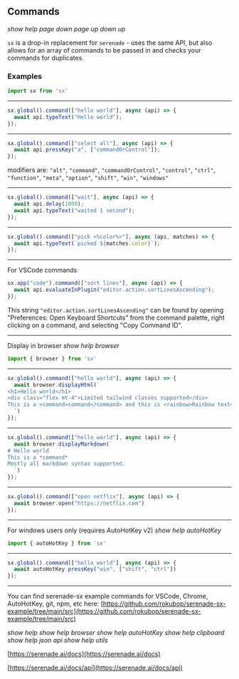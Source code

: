 ## Commands

*show help* *page down* *page up* *down <num>* *up <num>*

`sx` is a drop-in replacement for `serenade` - uses the same API, but also allows for an array of commands to be passed in and checks your commands for duplicates.

### Examples
```js
import sx from 'sx'
```
---
```js
sx.global().command(["hello world"], async (api) => {
  await api.typeText("Hello world");
});
```
---
```js
sx.global().command(["select all"], async (api) => {
  await api.pressKey("a", ["commandOrControl"]);
});
```

modifiers are: `"alt"`, `"command"`, `"commandOrControl"`, `"control"`, `"ctrl"`, `"function"`, `"meta"`, `"option"`, `"shift"`, `"win"`, `"windows"`

---
```js
sx.global().command(["wait"], async (api) => {
  await api.delay(1000);
  await api.typeText("waited 1 second");
});
```

---

```js
sx.global().command(["pick <%color%>"], async (api, matches) => {
  await api.typeText(`picked ${matches.color}`);
});
```

---

For VSCode commands
```js
sx.app("code").command(["sort lines"], async (api) => {
  await api.evaluateInPlugin("editor.action.sortLinesAscending");
});
```

This string `"editor.action.sortLinesAscending"` can be found by opening "Preferences: Open Keyboard Shortcuts" from the command palette, right clicking on a command, and selecting "Copy Command ID".

---
Display in browser *show help browser*
```js
import { browser } from 'sx'
```
---
```js
sx.global().command(["hello world"], async (api) => {
  await browser.displayHtml(`
<h1>Hello world</h1>
<div class="flex mt-4">Limited tailwind classes supported</div>
This is a <command>command</command> and this is <rainbow>Rainbow text</rainbow>
  `)
});
```
---
```js
sx.global().command(["hello world"], async (api) => {
  await browser.displayMarkdown(`
# Hello world
This is a *command*
Mostly all markdown syntax supported.
  `)
});
```
---
```js
sx.global().command(["open netflix"], async (api) => {
  await browser.open("https://netflix.com")
});
```

---
For windows users only (requires AutoHotKey v2) *show help autoHotKey*
```js
import { autoHotKey } from 'sx'
```
---
```js
sx.global().command(["hello world"], async (api) => {
  await autoHotKey.pressKey("win", ["shift", "ctrl"])
});
```
---

You can find serenade-sx example commands for VSCode, Chrome, AutoHotKey, git, npm, etc here:
[https://github.com/rokubop/serenade-sx-example/tree/main/src](https://github.com/rokubop/serenade-sx-example/tree/main/src)

*show help* *show help browser*  *show help autoHotKey* *show help clipboard* *show help json api* *show help utils*

[https://serenade.ai/docs](https://serenade.ai/docs)

[https://serenade.ai/docs/api](https://serenade.ai/docs/api)